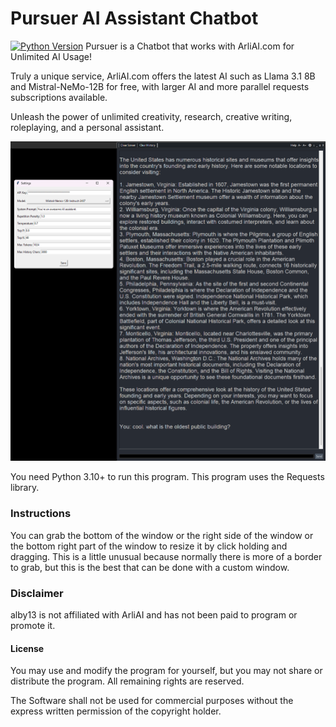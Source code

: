 # Pursuer AI Assistant Chatbot
[![Python Version](https://img.shields.io/badge/python-3.10%2B-blue)](https://www.python.org/downloads/)
Pursuer is a Chatbot that works with ArliAI.com for Unlimited AI Usage! 

Truly a unique service, ArliAI.com offers the latest AI such as Llama 3.1 8B and Mistral-NeMo-12B for free, with larger AI and more parallel requests subscriptions available.

Unleash the power of unlimited creativity, research, creative writing, roleplaying, and a personal assistant.

<img src="program-screenshot.png">

You need Python 3.10+ to run this program.
This program uses the Requests library.

### Instructions
You can grab the bottom of the window or the right side of the window or the bottom right part of the window to resize it by click holding and dragging. This is a little unusual because normally there is more of a border to grab, but this is the best that can be done with a custom window.

### Disclaimer
alby13 is not affiliated with ArliAI and has not been paid to program or promote it.

#### License
You may use and modify the program for yourself, but you may not share or distribute the program. All remaining rights are reserved.

The Software shall not be used for commercial purposes without the express written permission of the copyright holder.
